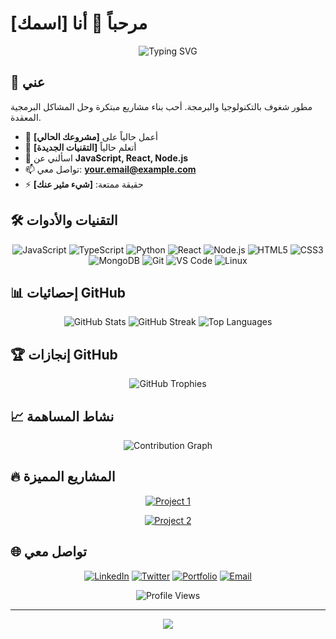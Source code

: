 # مرحباً 👋 أنا [اسمك]

<div align="center">
  <img src="https://readme-typing-svg.herokuapp.com?font=Fira+Code&pause=1000&color=F7B801&center=true&vCenter=true&width=435&lines=Full+Stack+Developer;Open+Source+Enthusiast;Always+Learning+New+Things" alt="Typing SVG" />
</div>

## 🚀 عني

مطور شغوف بالتكنولوجيا والبرمجة. أحب بناء مشاريع مبتكرة وحل المشاكل البرمجية المعقدة.

- 🔭 أعمل حالياً على **[مشروعك الحالي]**
- 🌱 أتعلم حالياً **[التقنيات الجديدة]**
- 💬 اسألني عن **JavaScript, React, Node.js**
- 📫 تواصل معي: **your.email@example.com**
- ⚡ حقيقة ممتعة: **[شيء مثير عنك]**

## 🛠️ التقنيات والأدوات

<div align="center">
  
  ![JavaScript](https://img.shields.io/badge/-JavaScript-F7DF1E?style=for-the-badge&logo=javascript&logoColor=black)
  ![TypeScript](https://img.shields.io/badge/-TypeScript-3178C6?style=for-the-badge&logo=typescript&logoColor=white)
  ![Python](https://img.shields.io/badge/-Python-3776AB?style=for-the-badge&logo=python&logoColor=white)
  ![React](https://img.shields.io/badge/-React-61DAFB?style=for-the-badge&logo=react&logoColor=black)
  ![Node.js](https://img.shields.io/badge/-Node.js-339933?style=for-the-badge&logo=node.js&logoColor=white)
  ![HTML5](https://img.shields.io/badge/-HTML5-E34F26?style=for-the-badge&logo=html5&logoColor=white)
  ![CSS3](https://img.shields.io/badge/-CSS3-1572B6?style=for-the-badge&logo=css3&logoColor=white)
  ![MongoDB](https://img.shields.io/badge/-MongoDB-47A248?style=for-the-badge&logo=mongodb&logoColor=white)
  ![Git](https://img.shields.io/badge/-Git-F05032?style=for-the-badge&logo=git&logoColor=white)
  ![VS Code](https://img.shields.io/badge/-VS%20Code-007ACC?style=for-the-badge&logo=visual-studio-code&logoColor=white)
  ![Linux](https://img.shields.io/badge/-Linux-FCC624?style=for-the-badge&logo=linux&logoColor=black)
  
</div>

## 📊 إحصائيات GitHub

<div align="center">
  <img src="https://github-readme-stats.vercel.app/api?username=YOUR_USERNAME&show_icons=true&theme=radical&hide_border=true&bg_color=0D1117&title_color=F7B801&icon_color=F7B801&text_color=FFFFFF" alt="GitHub Stats" />
  
  <img src="https://github-readme-streak-stats.herokuapp.com/?user=YOUR_USERNAME&theme=radical&hide_border=true&background=0D1117&ring=F7B801&fire=F7B801&currStreakLabel=F7B801" alt="GitHub Streak" />
  
  <img src="https://github-readme-stats.vercel.app/api/top-langs/?username=YOUR_USERNAME&layout=compact&theme=radical&hide_border=true&bg_color=0D1117&title_color=F7B801&text_color=FFFFFF" alt="Top Languages" />
</div>

## 🏆 إنجازات GitHub

<div align="center">
  <img src="https://github-profile-trophy.vercel.app/?username=YOUR_USERNAME&theme=radical&no-frame=true&no-bg=true&margin-w=4&column=7" alt="GitHub Trophies" />
</div>

## 📈 نشاط المساهمة

<div align="center">
  <img src="https://github-readme-activity-graph.vercel.app/graph?username=YOUR_USERNAME&theme=react-dark&hide_border=true&bg_color=0D1117&color=F7B801&line=F7B801&point=FFFFFF" alt="Contribution Graph" />
</div>

## 🔥 المشاريع المميزة

<div align="center">
  
  [![Project 1](https://github-readme-stats.vercel.app/api/pin/?username=YOUR_USERNAME&repo=PROJECT_NAME&theme=radical&hide_border=true&bg_color=0D1117&title_color=F7B801&icon_color=F7B801&text_color=FFFFFF)](https://github.com/YOUR_USERNAME/PROJECT_NAME)
  
  [![Project 2](https://github-readme-stats.vercel.app/api/pin/?username=YOUR_USERNAME&repo=PROJECT_NAME_2&theme=radical&hide_border=true&bg_color=0D1117&title_color=F7B801&icon_color=F7B801&text_color=FFFFFF)](https://github.com/YOUR_USERNAME/PROJECT_NAME_2)
  
</div>

## 🌐 تواصل معي

<div align="center">
  
  [![LinkedIn](https://img.shields.io/badge/-LinkedIn-0A66C2?style=for-the-badge&logo=linkedin&logoColor=white)](https://linkedin.com/in/YOUR_PROFILE)
  [![Twitter](https://img.shields.io/badge/-Twitter-1DA1F2?style=for-the-badge&logo=twitter&logoColor=white)](https://twitter.com/YOUR_HANDLE)
  [![Portfolio](https://img.shields.io/badge/-Portfolio-FF5722?style=for-the-badge&logo=google-chrome&logoColor=white)](https://your-portfolio.com)
  [![Email](https://img.shields.io/badge/-Email-D14836?style=for-the-badge&logo=gmail&logoColor=white)](mailto:your.email@example.com)
  
</div>

<div align="center">
  <img src="https://komarev.com/ghpvc/?username=YOUR_USERNAME&color=F7B801&style=for-the-badge&label=PROFILE+VIEWS" alt="Profile Views" />
</div>

---

<div align="center">
  <img src="https://capsule-render.vercel.app/api?type=waving&color=gradient&customColorList=6,11,20&height=100&section=footer" />
</div>

